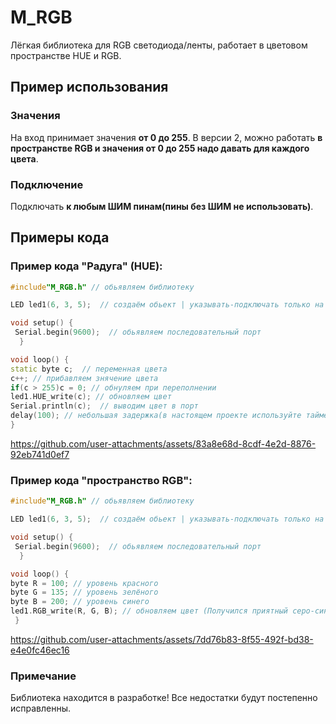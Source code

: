 # M_RGB
Лёгкая библиотека для RGB светодиода/ленты, работает в цветовом пространстве HUE и RGB.
## Пример использования
### Значения
На вход принимает значения **от 0 до 255**.
В версии 2, можно работать **в пространстве RGB и значения от 0 до 255 надо давать для каждого цвета**.
### Подключение
Подключать **к любым ШИМ пинам(пины без ШИМ не использовать)**.
## Примеры кода
### Пример кода "Радуга" (HUE):
```cpp
#include"M_RGB.h" // обьявляем библиотеку

LED led1(6, 3, 5);  // создаём обьект | указывать-подключать только на шим пины

void setup() {
 Serial.begin(9600);  // обьявляем последовательный порт
  }

void loop() {
static byte c;  // переменная цвета
c++; // прибавляем знячение цвета
if(c > 255)c = 0; // обнуляем при переполнении
led1.HUE_write(c); // обновляем цвет 
Serial.println(c);  // выводим цвет в порт
delay(100); // небольшая задержка(в настоящем проекте используйте таймер наа миллис)
}
```
https://github.com/user-attachments/assets/83a8e68d-8cdf-4e2d-8876-92eb741d0ef7
### Пример кода "пространство RGB":
```cpp
#include"M_RGB.h" // обьявляем библиотеку

LED led1(6, 3, 5);  // создаём обьект | указывать-подключать только на шим пины

void setup() {
 Serial.begin(9600);  // обьявляем последовательный порт
  }

void loop() {
byte R = 100; // уровень красного
byte G = 135; // уровень зелёного
byte B = 200; // уровень синего
led1.RGB_write(R, G, B); // обновляем цвет (Получился приятный серо-синий цвет)
 }
```
https://github.com/user-attachments/assets/7dd76b83-8f55-492f-bd38-e4e0fc46ec16

### Примечание
Библиотека находится в разработке!
Все недостатки будут постепенно исправленны.
